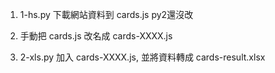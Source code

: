 1. 1-hs.py 下載網站資料到 cards.js py2還沒改

2. 手動把 cards.js 改名成 cards-XXXX.js

3. 2-xls.py 加入 cards-XXXX.js, 並將資料轉成 cards-result.xlsx
